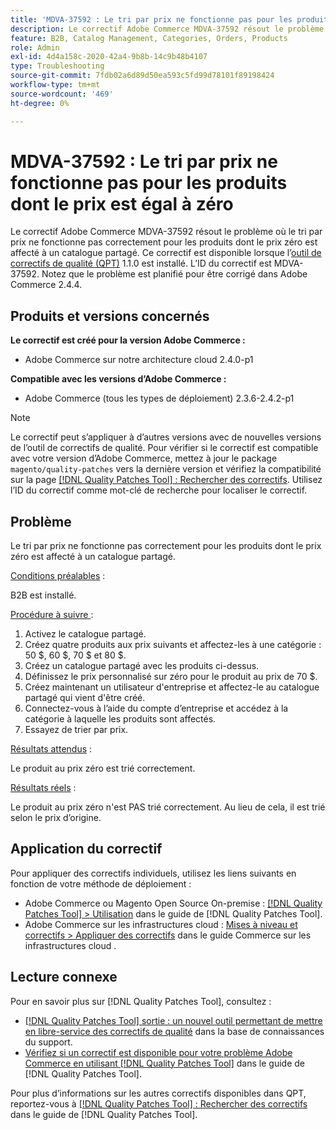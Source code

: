 ```yaml
---
title: 'MDVA-37592 : Le tri par prix ne fonctionne pas pour les produits dont le prix est égal à zéro'
description: Le correctif Adobe Commerce MDVA-37592 résout le problème où le tri par prix ne fonctionne pas correctement pour les produits dont le prix zéro est affecté à un catalogue partagé. Ce correctif est disponible lorsque l’outil [Outil de correctifs de la qualité (QPT)](https://experienceleague.adobe.com/fr/docs/commerce-operations/tools/quality-patches-tool/quality-patches-tool-to-self-serve-quality-patches) 1.1.0 est installé. L’ID du correctif est MDVA-37592. Notez que le problème est planifié pour être corrigé dans Adobe Commerce 2.4.4.
feature: B2B, Catalog Management, Categories, Orders, Products
role: Admin
exl-id: 4d4a158c-2020-42a4-9b8b-14c9b48b4107
type: Troubleshooting
source-git-commit: 7fdb02a6d89d50ea593c5fd99d78101f89198424
workflow-type: tm+mt
source-wordcount: '469'
ht-degree: 0%

---
```


# MDVA-37592 : Le tri par prix ne fonctionne pas pour les produits dont le prix est égal à zéro

Le correctif Adobe Commerce MDVA-37592 résout le problème où le tri par prix ne fonctionne pas correctement pour les produits dont le prix zéro est affecté à un catalogue partagé. Ce correctif est disponible lorsque l’[outil de correctifs de qualité (QPT)](https://experienceleague.adobe.com/fr/docs/commerce-operations/tools/quality-patches-tool/quality-patches-tool-to-self-serve-quality-patches) 1.1.0 est installé. L’ID du correctif est MDVA-37592. Notez que le problème est planifié pour être corrigé dans Adobe Commerce 2.4.4.

## Produits et versions concernés

**Le correctif est créé pour la version Adobe Commerce :**

* Adobe Commerce sur notre architecture cloud 2.4.0-p1

**Compatible avec les versions d’Adobe Commerce :**

* Adobe Commerce (tous les types de déploiement) 2.3.6-2.4.2-p1

>[!NOTE]
>
>Le correctif peut s’appliquer à d’autres versions avec de nouvelles versions de l’outil de correctifs de qualité. Pour vérifier si le correctif est compatible avec votre version d’Adobe Commerce, mettez à jour le package `magento/quality-patches` vers la dernière version et vérifiez la compatibilité sur la page [[!DNL Quality Patches Tool] : Rechercher des correctifs](https://experienceleague.adobe.com/fr/docs/commerce-operations/tools/quality-patches-tool/quality-patches-tool-to-self-serve-quality-patches). Utilisez l’ID du correctif comme mot-clé de recherche pour localiser le correctif.

## Problème

Le tri par prix ne fonctionne pas correctement pour les produits dont le prix zéro est affecté à un catalogue partagé.

<u>Conditions préalables</u> :

B2B est installé.

<u>Procédure à suivre </u> :

1. Activez le catalogue partagé.
1. Créez quatre produits aux prix suivants et affectez-les à une catégorie : 50 $, 60 $, 70 $ et 80 $.
1. Créez un catalogue partagé avec les produits ci-dessus.
1. Définissez le prix personnalisé sur zéro pour le produit au prix de 70 $.
1. Créez maintenant un utilisateur d&#39;entreprise et affectez-le au catalogue partagé qui vient d&#39;être créé.
1. Connectez-vous à l’aide du compte d’entreprise et accédez à la catégorie à laquelle les produits sont affectés.
1. Essayez de trier par prix.

<u>Résultats attendus</u> :

Le produit au prix zéro est trié correctement.

<u>Résultats réels</u> :

Le produit au prix zéro n&#39;est PAS trié correctement. Au lieu de cela, il est trié selon le prix d’origine.

## Application du correctif

Pour appliquer des correctifs individuels, utilisez les liens suivants en fonction de votre méthode de déploiement :

* Adobe Commerce ou Magento Open Source On-premise : [[!DNL Quality Patches Tool] > Utilisation](/help/tools/quality-patches-tool/usage.md) dans le guide de [!DNL Quality Patches Tool].
* Adobe Commerce sur les infrastructures cloud : [Mises à niveau et correctifs > Appliquer des correctifs](https://experienceleague.adobe.com/docs/commerce-cloud-service/user-guide/develop/upgrade/apply-patches.html?lang=fr) dans le guide Commerce sur les infrastructures cloud .

## Lecture connexe

Pour en savoir plus sur [!DNL Quality Patches Tool], consultez :

* [[!DNL Quality Patches Tool] sortie : un nouvel outil permettant de mettre en libre-service des correctifs de qualité](https://experienceleague.adobe.com/fr/docs/commerce-operations/tools/quality-patches-tool/quality-patches-tool-to-self-serve-quality-patches) dans la base de connaissances du support.
* [Vérifiez si un correctif est disponible pour votre problème Adobe Commerce en utilisant [!DNL Quality Patches Tool]](/help/tools/quality-patches-tool/patches-available-in-qpt/check-patch-for-magento-issue-with-magento-quality-patches.md) dans le guide de [!DNL Quality Patches Tool].

Pour plus d’informations sur les autres correctifs disponibles dans QPT, reportez-vous à [[!DNL Quality Patches Tool] : Rechercher des correctifs](https://experienceleague.adobe.com/tools/commerce-quality-patches/index.html?lang=fr) dans le guide de [!DNL Quality Patches Tool].
